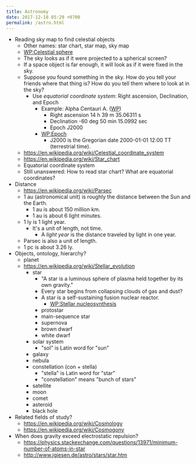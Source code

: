 ```yaml
---
title: Astronomy
date: 2017-12-18 05:29 +0700
permalink: /astro.html
---
```


- Reading sky map to find celestial objects
    - Other names: star chart, star map, sky map
    - [WP:Celestial sphere](https://en.wikipedia.org/wiki/Celestial_sphere)
    - The sky looks as if it were projected to a spherical screen?
    - If a space object is far enough, it will look as if it were fixed in the sky.
    - Suppose you found something in the sky.
    How do you tell your friends where that thing is?
    How do you tell them where to look at in the sky?
        - Use *equatorial coordinate system*: Right ascension, Declination, and Epoch
            - Example: Alpha Centauri A. ([WP](https://en.wikipedia.org/wiki/Alpha_Centauri))
                - Right ascension 14 h 39 m 35.06311 s
                - Declination -60 deg 50 min 15.0992 sec
                - Epoch J2000
            - [WP:Epoch](https://en.wikipedia.org/wiki/Epoch_(astronomy))
                - J2000 is the Gregorian date 2000-01-01 12:00 TT (terrestrial time).
    - https://en.wikipedia.org/wiki/Celestial_coordinate_system
    - https://en.wikipedia.org/wiki/Star_chart
    - Equatorial coordinate system
    - Still unanswered: How to read star chart? What are equatorial coordinates?
- Distance
    - https://en.wikipedia.org/wiki/Parsec
    - 1 au (astronomical unit) is roughly the distance between the Sun and the Earth.
        - 1 au is about 150 million km.
        - 1 au is about 6 light minutes.
    - 1 ly is 1 light year.
        - It's a unit of length, not time.
            - A *light year* is the distance traveled by light in one year.
    - Parsec is also a unit of length.
    - 1 pc is about 3.26 ly.
- Objects, ontology, hierarchy?
    - planet
    - https://en.wikipedia.org/wiki/Stellar_evolution
        - star
            - "A star is a luminous sphere of plasma held together by its own gravity."
            - Every star begins from collapsing clouds of gas and dust?
            - A star is a self-sustaining fusion nuclear reactor.
                - [WP:Stellar nucleosynthesis](https://en.wikipedia.org/wiki/Stellar_nucleosynthesis)
            - protostar
            - main-sequence star
            - supernova
            - brown dwarf
            - white dwarf
        - solar system
            - "sol" is Latin word for "sun"
        - galaxy
        - nebula
        - constellation (con + stella)
            - "stella" is Latin word for "star"
            - "constellation" means "bunch of stars"
        - satellite
        - moon
        - comet
        - asteroid
        - black hole
- Related fields of study?
    - https://en.wikipedia.org/wiki/Cosmology
    - https://en.wikipedia.org/wiki/Cosmogony
- When does gravity exceed electrostatic repulsion?
    - https://physics.stackexchange.com/questions/13971/minimum-number-of-atoms-in-star
    - http://www.jgiesen.de/astro/stars/star.htm
